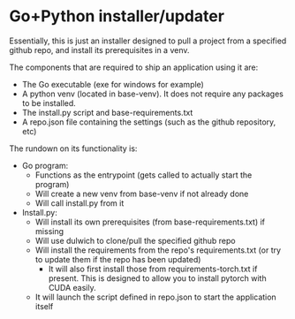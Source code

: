 # Go+Python installer/updater

Essentially, this is just an installer designed to pull a project from a specified github repo, and install its prerequisites in a venv.

The components that are required to ship an application using it are:
- The Go executable (exe for windows for example)
- A python venv (located in base-venv). It does not require any packages to be installed.
- The install.py script and base-requirements.txt
- A repo.json file containing the settings (such as the github repository, etc)

The rundown on its functionality is:

- Go program: 
  - Functions as the entrypoint (gets called to actually start the program)
  - Will create a new venv from base-venv if not already done
  - Will call install.py from it
- Install.py: 
  - Will install its own prerequisites (from base-requirements.txt) if missing
  - Will use dulwich to clone/pull the specified github repo
  - Will install the requirements from the repo's requirements.txt (or try to update them if the repo has been updated)
    - It will also first install those from requirements-torch.txt if present. This is designed to allow you to install pytorch with CUDA easily.
  - It will launch the script defined in repo.json to start the application itself